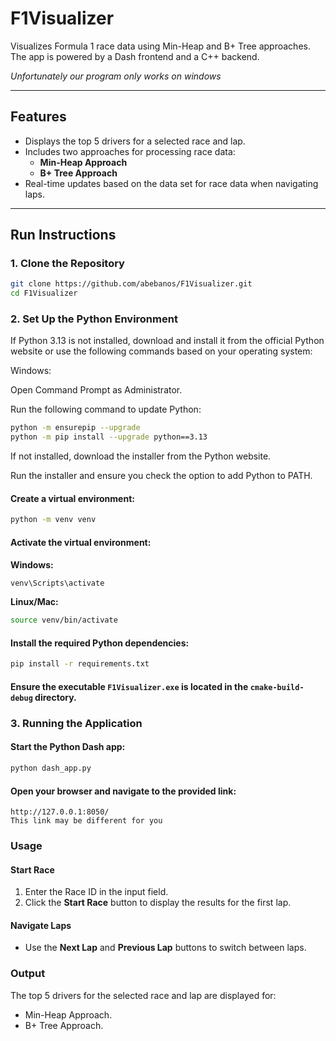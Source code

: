 # **F1Visualizer**

Visualizes Formula 1 race data using Min-Heap and B+ Tree approaches. The app is powered by a Dash frontend and a C++ backend.

*Unfortunately our program only works on windows*

---

## **Features**
- Displays the top 5 drivers for a selected race and lap.
- Includes two approaches for processing race data:
  - **Min-Heap Approach**
  - **B+ Tree Approach**
- Real-time updates based on the data set for race data when navigating laps.

---

## **Run Instructions**

### 1. **Clone the Repository**
```bash
git clone https://github.com/abebanos/F1Visualizer.git
cd F1Visualizer
```

### 2. **Set Up the Python Environment**

If Python 3.13 is not installed, download and install it from the official Python website or use the following commands based on your operating system:

Windows:

Open Command Prompt as Administrator.

Run the following command to update Python:

```bash
python -m ensurepip --upgrade
python -m pip install --upgrade python==3.13
```

If not installed, download the installer from the Python website.

Run the installer and ensure you check the option to add Python to PATH.

#### Create a virtual environment:
```bash
python -m venv venv
```

#### Activate the virtual environment:

**Windows:**
```bash
venv\Scripts\activate
```

**Linux/Mac:**
```bash
source venv/bin/activate
```

#### Install the required Python dependencies:
```bash
pip install -r requirements.txt
```

#### Ensure the executable `F1Visualizer.exe` is located in the `cmake-build-debug` directory.


### 3. **Running the Application**

#### Start the Python Dash app:
```bash
python dash_app.py
```

#### Open your browser and navigate to the provided link:
```
http://127.0.0.1:8050/
This link may be different for you
```

### **Usage**

#### Start Race
1. Enter the Race ID in the input field.
2. Click the **Start Race** button to display the results for the first lap.

#### Navigate Laps
- Use the **Next Lap** and **Previous Lap** buttons to switch between laps.

### **Output**
The top 5 drivers for the selected race and lap are displayed for:
- Min-Heap Approach.
- B+ Tree Approach.

